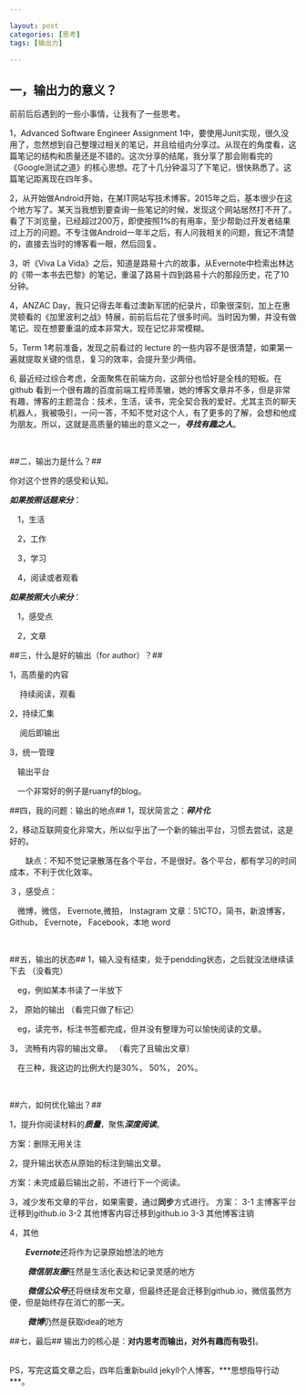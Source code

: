 ```yaml
---

layout: post
categories: [思考]
tags: [输出力]

---
```

## 一，输出力的意义？ ##

   前前后后遇到的一些小事情，让我有了一些思考。

   1，Advanced Software Engineer Assignment 1中，要使用Junit实现，很久没用了，忽然想到自己整理过相关的笔记，并且给组内分享过。从现在的角度看，这篇笔记的结构和质量还是不错的。这次分享的结尾，我分享了那会刚看完的《Google测试之道》的核心思想。花了十几分钟温习了下笔记，很快熟悉了。这篇笔记距离现在四年多。

   2，从开始做Android开始，在某IT网站写技术博客，2015年之后，基本很少在这个地方写了。某天当我想到要查询一些笔记的时候，发现这个网站居然打不开了。看了下浏览量，已经超过200万，即使按照1%的有用率，至少帮助过开发者结果过上万的问题。不专注做Android一年半之后，有人问我相关的问题，我记不清楚的，直接去当时的博客看一眼，然后回复。

   3，听《Viva La Vida》之后，知道是路易十六的故事，从Evernote中检索出林达的《带一本书去巴黎》的笔记，重温了路易十四到路易十六的那段历史，花了10分钟。

   4，ANZAC Day，我只记得去年看过澳新军团的纪录片，印象很深刻，加上在惠灵顿看的《加里波利之战》特展，前前后后花了很多时间。当时因为懒，并没有做笔记。现在想要重温的成本非常大，现在记忆非常模糊。

   5，Term 1考前准备，发现之前看过的 lecture 的一些内容不是很清楚，如果第一遍就提取关键的信息，复习的效率，会提升至少两倍。

   6,  最近经过综合考虑，全面聚焦在前端方向，这部分也恰好是全栈的短板。在 github 看到一个很有趣的百度前端工程师羡辙，她的博客文章并不多，但是非常有趣，博客的主题混合：技术，生活，读书，完全契合我的爱好。尤其主页的聊天机器人，我被吸引，一问一答，不知不觉对这个人，有了更多的了解，会想和他成为朋友。所以，这就是高质量的输出的意义之一，***寻找有趣之人***。

<br>


##二，输出力是什么？##

   你对这个世界的感受和认知。
  
   ***如果按照话题来分***：
   
   　1，生活
     
   　2，工作
     
   　3，学习
     
   　4，阅读或者观看
                                    

   ***如果按照大小来分***：
   
   　1，感受点
      
   　2，文章
<br>



##三，什么是好的输出（for author）？##

   1，高质量的内容
             
  　 持续阅读，观看

  2，持续汇集
             
  　 阅后即输出            

  3，统一管理
             
   　输出平台

   　一个非常好的例子是ruanyf的blog。
   　
    　
   
      
##四，我的问题：输出的地点##
  1，现状简言之：***碎片化***
       
  2，移动互联网变化非常大，所以似乎出了一个新的输出平台，习惯去尝试，这是好的。
            
   　　缺点：不知不觉记录散落在各个平台，不是很好。各个平台，都有学习的时间成本，不利于优化效率。

    
  ３，感受点：
     
   　微博，微信， Evernote,微拍， Instagram
           文章：51CTO，简书，新浪博客，Github， Evernote， Facebook，本地 word
           
<br>           



##五，输出的状态##
  1，输入没有结束，处于pendding状态，之后就没法继续读下去 （没看完）          
            
  　eg，例如某本书读了一半放下
  
  2， 原始的输出                                                              （看完只做了标记）
            
   　eg，读完书，标注书签都完成，但并没有整理为可以愉快阅读的文章。
  
  3， 流畅有内容的输出文章。                                     （看完了且输出文章）

   　在三种，我这边的比例大约是30%， 50%， 20%。

<br>



##六，如何优化输出？##
  
  1，提升你阅读材料的***质量***，聚焦***深度阅读***。
            
   方案：删除无用关注
                     
  2，提升输出状态从原始的标注到输出文章。
            
   方案：未完成最后输出之前，不进行下一个阅读。

  3，减少发布文章的平台，如果需要，通过**同步**方式进行。
             方案：
                       3-1 主博客平台迁移到github.io
                       3-2 其他博客内容迁移到github.io
                       3-3 其他博客注销

  4，其他
       
   　　***Evernote***还将作为记录原始想法的地方
             
  　　 ***微信朋友圈***任然是生活化表达和记录灵感的地方
             
  　　 ***微信公众号***还将继续发布文章，但最终还是会迁移到github.io，微信虽然方便，但是始终存在消亡的那一天。
             
  　　 ***微博***仍然是获取idea的地方
<br>



##七，最后##
  输出力的核心是：**对内思考而输出，对外有趣而有吸引**。
  
  
<br>
PS，写完这篇文章之后，四年后重新build jekyll个人博客，***思想指导行动***。
       

















       
